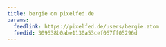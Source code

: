 ```yaml
---
title: bergie on pixelfed.de
params:
  feedlink: https://pixelfed.de/users/bergie.atom
  feedid: 309638b0abe1130a53cef067ff05296d
---
```

